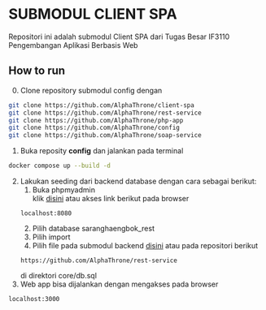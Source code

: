 # SUBMODUL CLIENT SPA

Repositori ini adalah submodul Client SPA dari Tugas Besar IF3110 Pengembangan Aplikasi Berbasis Web

## How to run
0. Clone repository submodul config dengan
```sh
git clone https://github.com/AlphaThrone/client-spa
git clone https://github.com/AlphaThrone/rest-service
git clone https://github.com/AlphaThrone/php-app
git clone https://github.com/AlphaThrone/config
git clone https://github.com/AlphaThrone/soap-service
```
1. Buka reposity **config** dan jalankan pada terminal
```sh
docker compose up --build -d
```
2. Lakukan seeding dari backend database dengan cara sebagai berikut: <br>
    1. Buka phpmyadmin <br>
    klik [disini](localhost:8080) atau akses link berikut pada browser
    ```
    localhost:8080
    ```
    2. Pilih database saranghaengbok_rest
    3. Pilih import
    4. Pilih file pada submodul backend [disini](https://github.com/AlphaThrone/rest-service) atau pada repositori berikut
    ```
    https://github.com/AlphaThrone/rest-service
    ```
    di direktori core/db.sql
3. Web app bisa dijalankan dengan mengakses pada browser
```
localhost:3000
```